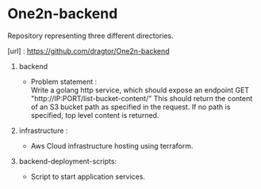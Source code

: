 # One2n-backend

Repository representing three different directories.

[url] : https://github.com/dragtor/One2n-backend

1. backend

   - Problem statement :  
     Write a golang http service, which should expose an endpoint GET "http://IP:PORT/list-bucket-content/<path>"
     This should return the content of an S3 bucket path as specified in the request. If no path is specified, top level content is returned.

2. infrastructure :

   - Aws Cloud infrastructure hosting using terraform.

3. backend-deployment-scripts:
   - Script to start application services.
